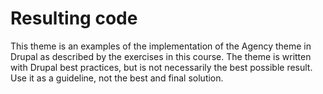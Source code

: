 # Resulting code

This theme is an examples of the implementation of the Agency theme in Drupal as described by the exercises in this
course. The theme is written with Drupal best practices, but is not necessarily the best possible result. Use it as a
guideline, not the best and final solution.
